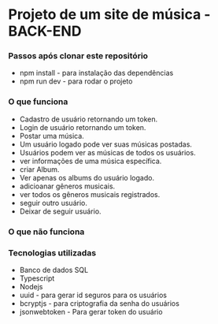 # Projeto de um site de música - BACK-END

### Passos após clonar este repositório

- npm install - para instalação das dependências
- npm run dev - para rodar o projeto

### O que funciona

- Cadastro de usuário retornando um token.
- Login de usuário retornando um token.
- Postar uma música.
- Um usuário logado pode ver suas músicas postadas.
- Usuários podem ver as músicas de todos os usuários.
- ver informações de uma música específica.
- criar Album.
- Ver apenas os albums do usuário logado.
- adicioanar gêneros musicais.
- ver todos os gêneros musicais registrados.
- seguir outro usuário.
- Deixar de seguir usuário.

### O que não funciona

### Tecnologias utilizadas

- Banco de dados SQL
- Typescript
- Nodejs
- uuid - para gerar id seguros para os usuários
- bcryptjs - para criptografia da senha do usuários
- jsonwebtoken - Para gerar token do usuário
